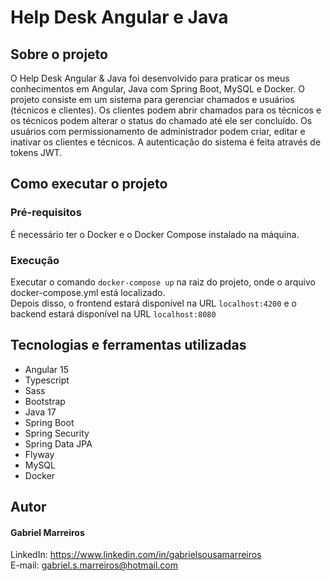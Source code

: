 # Help Desk Angular e Java

## Sobre o projeto
O Help Desk Angular & Java foi desenvolvido para praticar os meus conhecimentos em Angular, Java com Spring Boot, MySQL e Docker. O projeto consiste em um sistema para gerenciar chamados e usuários (técnicos e clientes). Os clientes podem abrir chamados para os técnicos e os técnicos podem alterar o status do chamado até ele ser concluído. Os usuários com permissionamento de administrador podem criar, editar e inativar os clientes e técnicos. A autenticação do sistema é feita através de tokens JWT.


## Como executar o projeto
### Pré-requisitos
É necessário ter o Docker e o Docker Compose instalado na máquina.

### Execução
Executar o comando `docker-compose up` na raiz do projeto, onde o arquivo docker-compose.yml está localizado.
\
Depois disso, o frontend estará disponível na URL `localhost:4200` e o backend estará disponível na URL `localhost:8080`

## Tecnologias e ferramentas utilizadas
- Angular 15
- Typescript
- Sass
- Bootstrap
- Java 17
- Spring Boot
- Spring Security
- Spring Data JPA
- Flyway
- MySQL
- Docker

## Autor
#### Gabriel Marreiros
LinkedIn: <https://www.linkedin.com/in/gabrielsousamarreiros>
\
E-mail: <gabriel.s.marreiros@hotmail.com>